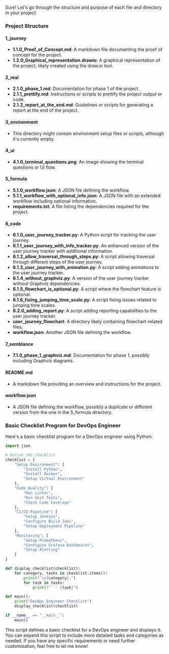 Sure! Let's go through the structure and purpose of each file and directory in your project:

### Project Structure

#### 1_journey
- **1.1.0_Proof_of_Concept.md**: A markdown file documenting the proof of concept for the project.
- **1.2.0_Graphical_representation.drawio**: A graphical representation of the project, likely created using the draw.io tool.

#### 2_real
- **2.1.0_phase_1.md**: Documentation for phase 1 of the project.
- **2.1.1_prettify.md**: Instructions or scripts to prettify the project output or code.
- **2.1.2_report_at_the_end.md**: Guidelines or scripts for generating a report at the end of the project.

#### 3_environment
- This directory might contain environment setup files or scripts, although it's currently empty.

#### 4_ui
- **4.1.0_terminal_questions.png**: An image showing the terminal questions or UI flow.

#### 5_formula
- **5.1.0_workflow.json**: A JSON file defining the workflow.
- **5.1.1_workflow_with_optional_info.json**: A JSON file with an extended workflow including optional information.
- **requirements.txt**: A file listing the dependencies required for the project.

#### 6_code
- **6.1.0_user_journey_tracker.py**: A Python script for tracking the user journey.
- **6.1.1_user_journey_with_info_tracker.py**: An enhanced version of the user journey tracker with additional information.
- **6.1.2_allow_traversal_through_steps.py**: A script allowing traversal through different steps of the user journey.
- **6.1.3_user_journey_with_animation.py**: A script adding animations to the user journey tracker.
- **6.1.4_without_graphviz.py**: A version of the user journey tracker without Graphviz dependencies.
- **6.1.5_flowchart_is_optional.py**: A script where the flowchart feature is optional.
- **6.1.6_fixing_jumping_time_scale.py**: A script fixing issues related to jumping time scales.
- **6.2.0_adding_report.py**: A script adding reporting capabilities to the user journey tracker.
- **user_journey_flowchart**: A directory likely containing flowchart-related files.
- **workflow.json**: Another JSON file defining the workflow.

#### 7_semblance
- **7.1.0_phase_1_graphviz.md**: Documentation for phase 1, possibly including Graphviz diagrams.

#### README.md
- A markdown file providing an overview and instructions for the project.

#### workflow.json
- A JSON file defining the workflow, possibly a duplicate or different version from the one in the 5_formula directory.

### Basic Checklist Program for DevOps Engineer

Here's a basic checklist program for a DevOps engineer using Python:

```python
import json

# Define the checklist
checklist = {
    "Setup Environment": [
        "Install Python",
        "Install Docker",
        "Setup Virtual Environment"
    ],
    "Code Quality": [
        "Run Linter",
        "Run Unit Tests",
        "Check Code Coverage"
    ],
    "CI/CD Pipeline": [
        "Setup Jenkins",
        "Configure Build Jobs",
        "Setup Deployment Pipeline"
    ],
    "Monitoring": [
        "Setup Prometheus",
        "Configure Grafana Dashboards",
        "Setup Alerting"
    ]
}

def display_checklist(checklist):
    for category, tasks in checklist.items():
        print(f"\n{category}:")
        for task in tasks:
            print(f"  - {task}")

def main():
    print("DevOps Engineer Checklist")
    display_checklist(checklist)

if __name__ == "__main__":
    main()
```

This script defines a basic checklist for a DevOps engineer and displays it. You can expand this script to include more detailed tasks and categories as needed. If you have any specific requirements or need further customization, feel free to let me know!